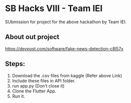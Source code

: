 # SB Hacks VIII - Team IEI
SUbmission for project for the above hackathon by Team IEI. 

## About out project
https://devpost.com/software/fake-news-detection-c8l57x

## Steps:
1. Download the .csv files from kaggle (Refer above Link)
2. Include these files in API folder.
3. run app.py (Don't close it)
4. Clone the Flutter App.
5. Run it.